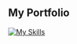 ## My Portfolio


[![My Skills](https://skillicons.dev/icons?i=js,react,html,sass)](https://skillicons.dev)

